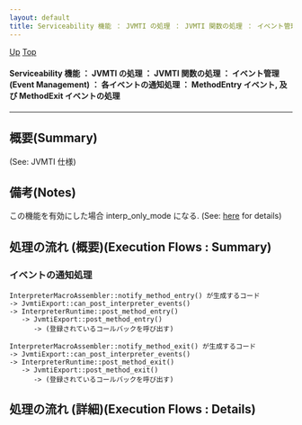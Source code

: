 ```yaml
---
layout: default
title: Serviceability 機能 ： JVMTI の処理 ： JVMTI 関数の処理 ： イベント管理 (Event Management) ： 各イベントの通知処理 ： MethodEntry イベント, 及び MethodExit イベントの処理
---
```

[Up](no29359PS.html) [Top](../index.html)

#### Serviceability 機能 ： JVMTI の処理 ： JVMTI 関数の処理 ： イベント管理 (Event Management) ： 各イベントの通知処理 ： MethodEntry イベント, 及び MethodExit イベントの処理

--- 
## 概要(Summary)
(See: JVMTI 仕様)

## 備考(Notes)
この機能を有効にした場合 interp_only_mode になる. (See: [here](no3059eFS.html) for details)

## 処理の流れ (概要)(Execution Flows : Summary)
### イベントの通知処理
```
InterpreterMacroAssembler::notify_method_entry() が生成するコード
-> JvmtiExport::can_post_interpreter_events()
-> InterpreterRuntime::post_method_entry()
   -> JvmtiExport::post_method_entry()
      -> (登録されているコールバックを呼び出す)

InterpreterMacroAssembler::notify_method_exit() が生成するコード
-> JvmtiExport::can_post_interpreter_events()
-> InterpreterRuntime::post_method_exit()
   -> JvmtiExport::post_method_exit()
      -> (登録されているコールバックを呼び出す)
```

## 処理の流れ (詳細)(Execution Flows : Details)






